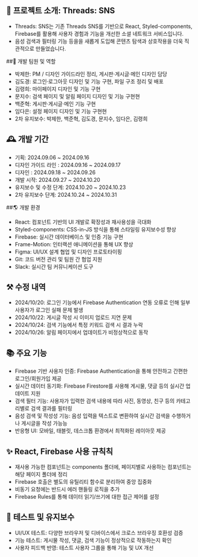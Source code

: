 ## 🌈 프로젝트 소개: Threads: SNS

- Threads: SNS는 기존 Threads SNS를 기반으로 React, Styled-components, Firebase를 활용해 사용자 경험과 기능을 개선한 소셜 네트워크 서비스입니다.
- 음성 검색과 필터링 기능 등을을 새롭게 도입해 콘텐츠 탐색과 상호작용을 더욱 직관적으로 만들었습니다.

##🏡 개발 팀원 및 역할

- 박제한: PM / 디자인 가이드라인 정리, 게시판·게시글·메인 디자인 담당
- 김도경: 로그인·로그아웃 디자인 및 기능 구현, 파일 구조 정리 및 배포
- 김령희: 마이페이지 디자인 및 기능 구현
- 문지수: 검색 페이지 및 알림 페이지 디자인 및 기능 구현현
- 백준혁: 게시판·게시글·메인 기능 구현
- 임다은: 설정 페이지 디자인 및 기능 구현현
- 2차 유지보수: 박제한, 백준혁, 김도경, 문지수, 임다은, 김령희

## 🕰️ 개발 기간

- 기획: 2024.09.06 ~ 2024.09.16
- 디자인 가이드 라인 : 2024.09.16 ~ 2024.09.17
- 디자인 : 2024.09.18 ~ 2024.09.26
- 개발 시작: 2024.09.27 ~ 2024.10.20
- 유지보수 및 수정 단계: 2024.10.20 ~ 2024.10.23
- 2차 유지보수 단계: 2024.10.24 ~ 2024.10.31

##🌎 개발 환경

- React: 컴포넌트 기반의 UI 개발로 확장성과 재사용성을 극대화
- Styled-components: CSS-in-JS 방식을 통해 스타일링 유지보수성 향상
- Firebase: 실시간 데이터베이스 및 인증 기능 구현
- Frame-Motion: 인터랙션 애니메이션을 통해 UX 향상
- Figma: UI/UX 설계 협업 및 디자인 프로토타이핑
- Git: 코드 버전 관리 및 팀원 간 협업 지원
- Slack: 실시간 팀 커뮤니케이션 도구

## ⚒️ 수정 내역

- 2024/10/20: 로그인 기능에서 Firebase Authentication 연동 오류로 인해 일부 사용자가 로그인 실패 문제 발생
- 2024/10/22: 게시글 작성 시 이미지 업로드 지연 문제
- 2024/10/24: 검색 기능에서 특정 키워드 검색 시 결과 누락
- 2024/10/26: 알림 페이지에서 업데이트가 비정상적으로 동작

## 📚 주요 기능

- Firebase 기반 사용자 인증: Firebase Authentication을 통해 안전하고 간편한 로그인/회원가입 제공
- 실시간 데이터 동기화: Firebase Firestore를 사용해 게시물, 댓글 등의 실시간 업데이트 지원
- 검색 필터 기능: 사용자가 입력한 검색 내용에 따라 사진, 동영상, 친구 등의 카테고리별로 검색 결과를 필터링
- 음성 검색 및 작성성 기능: 음성 입력을 텍스트로 변환하여 실시간 검색을 수행하거나 게시글을 작성 가능능
- 반응형 UI: 모바일, 태블릿, 데스크톱 환경에서 최적화된 레이아웃 제공

## ✨ React, Firebase 사용 규칙칙

- 재사용 가능한 컴포넌트는 components 폴더에, 페이지별로 사용하는 컴포넌트는 해당 페이지 폴더에 정리
- Firebase 호출은 별도의 유틸리티 함수로 분리하여 중앙 집중화
- 비동기 요청에는 반드시 에러 핸들링 로직을 추가
- Firebase Rules를 통해 데이터 읽기/쓰기에 대한 접근 제어를 설정

## 🧪 테스트 및 유지보수

- UI/UX 테스트: 다양한 브라우저 및 디바이스에서 크로스 브라우징 호환성 검증
- 기능 테스트: 게시물 작성, 댓글, 검색 기능이 정상적으로 작동하는지 확인
- 사용자 피드백 반영: 테스트 사용자 그룹을 통해 기능 및 UX 개선

